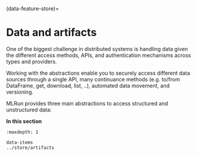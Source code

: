 (data-feature-store)=
# Data and artifacts

One of the biggest challenge in distributed systems is handling data given the different access methods, APIs, and 
authentication mechanisms across types and providers.

Working with the abstractions enable you to securely access different data sources through a single API, many continuance methods (e.g. to/from DataFrame, get, download, list, ..), automated data movement, and versioning.

MLRun provides three main abstractions to access structured and unstructured data:

**In this section**
```{toctree}
:maxdepth: 1

data-items
../store/artifacts
```